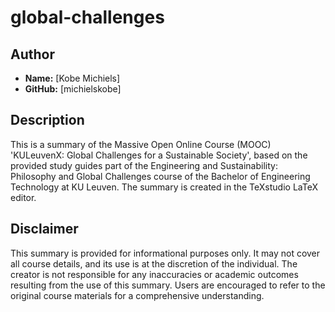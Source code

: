 # global-challenges
## Author

- **Name:** [Kobe Michiels]
- **GitHub:** [michielskobe]

## Description
This is a summary of the Massive Open Online Course (MOOC) 'KULeuvenX: Global Challenges for a Sustainable Society', based on the provided study guides part of the Engineering and Sustainability: Philosophy and Global Challenges course of the Bachelor of Engineering Technology at KU Leuven. The summary is created in the TeXstudio LaTeX editor.

## Disclaimer
This summary is provided for informational purposes only. It may not cover all course details, and its use is at the discretion of the individual. The creator is not responsible for any inaccuracies or academic outcomes resulting from the use of this summary. Users are encouraged to refer to the original course materials for a comprehensive understanding.
